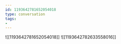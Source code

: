 ```yaml
---
id: 1193642781652054018
type: conversation
tags:
- 
---
```

![[1193642781652054018]]
![[1193642782633558016]]

